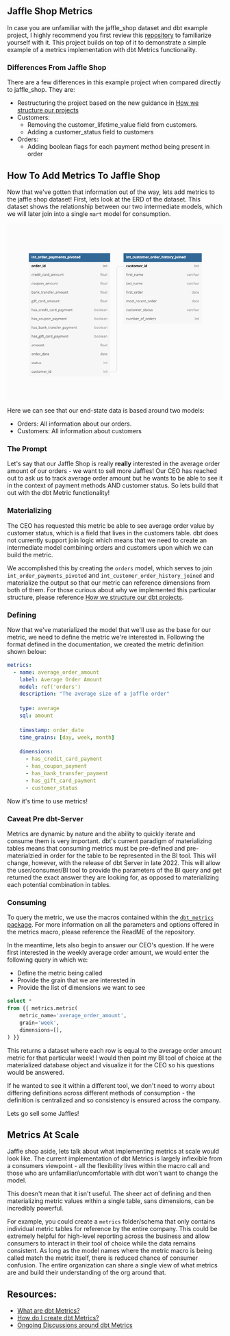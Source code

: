 ## Jaffle Shop Metrics 
In case you are unfamiliar with the jaffle_shop dataset and dbt example project, 
I highly recommend you first review this [repository](https://github.com/dbt-labs/jaffle_shop) to familiarize yourself with it. This project builds on top of it
to demonstrate a simple example of a metrics implementation with dbt Metrics 
functionality. 

### Differences From Jaffle Shop
There are a few differences in this example project when compared directly to 
jaffle_shop. They are:
- Restructuring the project based on the new guidance in [How we structure our projects](https://docs.getdbt.com/guides/best-practices/how-we-structure/1-guide-overview)
- Customers:
    - Removing the customer_lifetime_value field from customers. 
    - Adding a customer_status field to customers
- Orders:
    - Adding boolean flags for each payment method being present in order

## How To Add Metrics To Jaffle Shop
Now that we've gotten that information out of the way, lets add metrics to the 
jaffle shop dataset! First, lets look at the ERD of the dataset. This dataset shows 
the relationship between our two intermediate models, which we will later join into a 
single `mart` model for consumption.

![Jaffle Shop ERD](etc/jaffle_shop_endstate_erd.png)

Here we can see that our end-state data is based around two models:
- Orders: All information about our orders. 
- Customers: All information about customers

### The Prompt
Let's say that our Jaffle Shop is really **really** interested in the average 
order amount of our orders - we want to sell more Jaffles! Our CEO has reached
out to ask us to track average order amount but he wants to be able to see
it in the context of payment methods AND customer status. So lets build that out 
with the dbt Metric functionality!

### Materializing 
The CEO has requested this metric be able to see average order value by customer status,
which is a field that lives in the customers table. dbt does not currently support
join logic which means that we need to create an intermediate model combining orders 
and customers upon which we can build the metric. 

We accomplished this by creating the `orders` model, which serves 
to join `int_order_payments_pivoted` and `int_customer_order_history_joined` and materialize the output so that our metric can reference dimensions from both of them. For those curious about why we implemented this particular structure, please reference [How we structure our dbt projects](https://docs.getdbt.com/guides/best-practices/how-we-structure/1-guide-overview).

### Defining
Now that we've materialized the model that we'll use as the base for our metric, 
we need to define the metric we're interested in. Following the format defined 
in the documentation, we created the metric definition shown below:

```yaml
metrics:
  - name: average_order_amount
    label: Average Order Amount
    model: ref('orders')
    description: "The average size of a jaffle order"

    type: average
    sql: amount

    timestamp: order_date
    time_grains: [day, week, month]

    dimensions:
      - has_credit_card_payment
      - has_coupon_payment
      - has_bank_transfer_payment
      - has_gift_card_payment
      - customer_status
```

Now it's time to use metrics!

### Caveat Pre dbt-Server
Metrics are dynamic by nature and the ability to quickly iterate and
consume them is very important. dbt's current paradigm of materializing tables means
that consuming metrics must be pre-defined and pre-materialzied in order for the table 
to be represented in the BI tool. This will change, however, with the release of 
dbt Server in late 2022. This will allow the user/consumer/BI tool to provide the 
parameters of the BI query and get returned the exact answer they are looking for,
as opposed to materializing each potential combination in tables.

### Consuming
To query the metric, we use the macros contained within the [`dbt_metrics` package](https://github.com/dbt-labs/dbt_metrics). For more information on all the parameters and options offered in the metrics macro, please reference the ReadME of the repository.

In the meantime, lets also begin to answer our CEO's question. If he were first interested in the weekly average order amount, we would enter the following query in which we:
- Define the metric being called
- Provide the grain that we are interested in
- Provide the list of dimensions we want to see

```sql
select * 
from {{ metrics.metric(
    metric_name='average_order_amount',
    grain='week',
    dimensions=[],
) }}
```

This returns a dataset where each row is equal to the average order amount metric 
for that particular week! I would then point my BI tool of choice at the materialized database 
object and visualize it for the CEO so his questions would be answered. 

If he wanted to see it within a different tool, we don't need to worry about differing
definitions across different methods of consumption - the definition is centralized
and so consistency is ensured across the company.

Lets go sell some Jaffles!

## Metrics At Scale
Jaffle shop aside, lets talk about what implementing metrics at scale would look like. The current implementation of dbt Metrics is largely inflexible from a consumers viewpoint - all the flexibility lives within the macro call and those who are unfamiliar/uncomfortable with dbt won't want to change the model. 

This doesn't mean that it isn't useful. The sheer act of defining and then materializing metric values within a single table, sans dimensions, can be incredibly powerful. 

For example, you could create a `metrics` folder/schema that only contains individual metric tables for reference by the entire company. This could be extremely helpful for high-level reporting across the business and allow consumers to interact in their tool of choice while the data remains consistent. As long as the model names where the metric macro is being called match the metric itself, there is reduced chance of consumer confusion. The entire organization can share a single view of what metrics are and build their understanding of the org around that.


## Resources:
- [What are dbt Metrics?](https://docs.getdbt.com/docs/building-a-dbt-project/metrics#about-metrics)
- [How do I create dbt Metrics?](https://docs.getdbt.com/docs/building-a-dbt-project/metrics#declaring-a-metric)
- [Ongoing Discussions around dbt Metrics](https://docs.getdbt.com/docs/building-a-dbt-project/metrics#ongoing-discussions)
